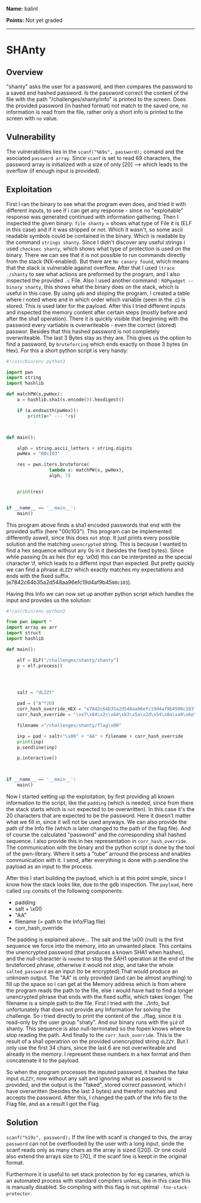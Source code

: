 **Name:** balint

**Points:** Not yet graded 

<hr>

SHAnty
======

Overview
--------
"shanty" asks the user for a password, and then compares the password to a saved and hashed password. Is the password correct the content of the file with the path "/challenges/shanty/info" is printed to the screen. Does the provided password (in hashed format) not match to the saved one, no information is read from the file, rather only a short info is printed to the screen with ``no`` value.

Vulnerability
-------------
The vulnerabilities lies in the ```scanf("%69s", password);``` comand and the asociated ``password array``. Since ``scanf`` is set to read 69 characters, the password array is initialized with a size of only [20] --> which leads to the overflow (if enough input is provided).

Exploitation
------------

First I ran the binary to see what the program even does, and tried it with different inputs, to see if i can get any response - since no "exploitable" response was generated continued with information gathering.
Then I inspected the given binary:
``file shanty`` = shows what type of File it is (ELF in this case) and if it was stripped or not. Which it wasn't, so some ascii readable symbols could be contained in the binary. Which is readable by the command ``strings shanty``.
Since I didn't discover any useful strings i used ``checksec shanty``, which shows what type of protection is used on the binary. There we can see that it is not possible to run commands directly from the stack (NX-enabled). But there are  ``No canary found``, which means that the stack is vulnerable against overflow.
After that I used ``ltrace ./shanty`` to see what actions are preformed by the program, and I also inspected the provided ``.c`` File. Also I used another command : ```ROPgadget --binary shanty```, this shows what the binary does on the stack, which is useful in this case.
By using ``gdb`` and stoping the program, I created a table where i noted where and in which order which variable (seen in the .c) is stored. This is used later for the payload. After this I tried different inputs and inspected the memory content after certain steps (mostly before and after the sha1 operation). There it is quickly visible that beginning with the password every vartiable is overwriteable - even the correct (stored) passwor. Besides that this hashed password is not completely overwriteable. The last 3 Bytes stay as they are.
This gives us the option to find a password, by ``bruteforcing`` which ends exactly on those 3 bytes (in Hex). For this a short python script is very handy:

```python
#!/usr/bin/env python3

import pwn
import string
import hashlib

def matchPW(s,pwHex):
    a = hashlib.sha1(s.encode()).hexdigest()

    if (a.endswith(pwHex)):
        print(a+" --- "+s)



def main():

    alph = string.ascii_letters + string.digits
    pwHex = "00c103"

    res = pwn.iters.bruteforce(
                lambda x: matchPW(x, pwHex),
                alph, 7)


    print(res)


if __name__ == '__main__':
    main()
``` 
This program above finds a sha1 encoded passwords that end with the provided suffix (here "00c103"). This program can be implemented differently aswell, since this does ``not`` stop. It just prints every possible solution and the matching ``unencrypted`` string. This is because I wanted to find a hex sequence without any 0s in it (besides the fixed bytes). Since while passing 0s as hex (for eg: \x0d) this can be interpreted as the special character \f, which leads to a differnt input than expected. But pretty quickly we can find a phrase ``dLZZY`` which exactly matches my expectations and ends with the fixed suffix.
(e7842c64b35a2d548aa96efc19d4af9b45``00c103``).

Having this Info we can now set up another python script which handles the input and provides us the solution:
```python
#!/usr/bin/env python3

from pwn import *
import array as arr
import struct
import hashlib

def main():

    elf = ELF("/challenges/shanty/shanty")
    p = elf.process()

  


    salt = "dLZZY"

    pad = ("A"*20)
    corr_hash_override_HEX = "e7842c64b35a2d548aa96efc19d4af9b4500c103"
    corr_hash_override = "\xe7\x84\x2c\x64\xb3\x5a\x2d\x54\x8a\xa9\x6e\xfc\x19\xd4\xaf\x9b\x45 "

    filename ="/challenges/shanty/flag\x00"

    inp = pad + salt+"\x00" + "AA" + filename + corr_hash_override
    print(inp)
    p.sendline(inp)

    p.interactive()



if __name__ == '__main__':
    main()
```

Now I started setting up the exploitation, by first providing all known information to the script, like the ``padding`` (which is needed, since from there the stack starts which is ``not`` expected to be overwritten). In this case it's the 20 characters that are expected to be the password. Here it doesn't matter what we fill in, since it will not be used anyways. We can also provide the path of the Info file (which is later changed to the path of the flag file). And of course the calculated "password" and the corresponding sha1 hashed sequence. I also provide this in hex representation in ``corr_hash_override``.
The communication with the binary and the python script is done by the tool of the pwn-library. Where it sets a "tube" arround the process and enables communication with it. I send, after everything is done with p.sendline the payload as an input to the process.

After this I start building the payload, which is at this point simple, since I know how the stack looks like, due to the gdb inspection.
The ``payload``, here called ``inp`` consits of the following components:
- padding
- salt + \x00
- "AA"
- filename (= path to the Info/Flag file)
- corr_hash_override

The padding is explained above...
The salt and the \x00 (null) is the first sequence we force into the memory, into an unwanted place. This contains the unencrypted password (that produces a known SHA1 when hashes), and the null-character is ``needed`` to stop the SAH1 operation at the end of the bruteforced phrase, otherwise it would not stop, and take the whole ``salted_password`` as an input (to be encrypted).That would produce an unknown output. The "AA" is only provided (and can be almost anything) to fill up the space so i can get at the Memory address which is from where the program reads the path to the file, else i would have had to find a longer unencrypted phrase that ends with the fixed suffix, which takes longer. The filename is a simple path to the file. First I tried with the ../Info, but unfortunately that does not provide any Information for solving the challenge. So i tried directly to print the content of the ../flag, since it is read-only by the user group "shaty". And our binary runs with the ``gid`` of shanty. This sequence is also null-terminated so the fopen knows where to stop reading the path.
And finally to the ``corr_hash_override``. This is the result of a sha1 operatrion on the provided unencrypted string ``dLZZY``. But I only use the first 34 chars, since the last 6 are not overwriteable and already in the memory. I represent these numbers in a hex format and then concatenate it to the payload.

So when the program processes the inputed password, it hashes the fake input ``dLZZY``, now without any salt and ignoring what as password is provided, and the output is the "faked", stored correct password, which I have overwritten (besides the last 3 bytes) and therefor matches and accepts the password. After this, I changed the path of the Info file to the Flag file, and as a result I got the Flag.

Solution
--------
```scanf("%19s", password);```
If the line with scanf is changed to this, the array ``password`` can not be overflooded by the user with a long input, sinde the scanf reads only as many chars as the array is sized ([20]). Or one could also extend the arrays size to [70], if the scanf line is keept in the original format.

Furthermore it is useful to set stack protection by for eg canaries, which is an automated process with standard compilers unless, like in this case this is manually disabled. So compiling with this flag is not optimal ```-fno-stack-protector```.
